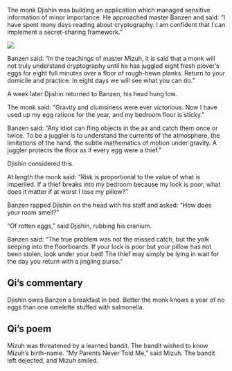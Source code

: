 The monk Djishin was building an application which managed sensitive information of minor importance.  He approached master Banzen and said: “I have spent many days reading about cryptography.  I am confident that I can implement a secret-sharing framework.”

![](/pages/case-190/broken.jpg)

Banzen said: “In the teachings of master Mizuh, it is said that a monk will not truly understand cryptography until he has juggled eight fresh plover’s eggs for eight full minutes over a floor of rough-hewn planks.  Return to your domicile and practice.  In eight days we will see what you can do.”

A week later Djishin returned to Banzen, his head hung low.

The monk said: “Gravity and clumsiness were ever victorious. Now I have used up my egg rations for the year, and my bedroom floor is sticky.”

Banzen said: “Any idiot can fling objects in the air and catch them once or twice.  To be a juggler is to understand the currents of the atmosphere, the limitations of the hand, the subtle mathematics of motion under gravity.  A juggler protects the floor as if every egg were a thief.”

Djishin considered this.

At length the monk said:  “Risk is proportional to the value of what is imperiled.  If a thief breaks into my bedroom because my lock is poor, what does it matter if at worst I lose my pillow?”

Banzen rapped Djishin on the head with his staff and asked: “How does your room smell?”

“Of rotten eggs,” said Djishin, rubbing his cranium.

Banzen said: “The true problem was not the missed catch, but the yolk seeping into the floorboards.  If your lock is poor but your pillow has not been stolen, look under your bed!  The thief may simply be lying in wait for the day you return with a jingling purse.”

## Qi’s commentary

Djishin owes Banzen a breakfast in bed.  Better the monk knows a year of no eggs than one omelette stuffed with salmonella.

## Qi’s poem

Mizuh was threatened by a learned bandit.  The bandit wished to know Mizuh’s birth-name.  “My Parents Never Told Me,” said Mizuh.  The bandit left dejected, and Mizuh smiled. 
